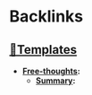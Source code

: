 
# Backlinks
## [💎Templates](<💎Templates.md>)
- **[Free-thoughts](<Free-thoughts.md>):**
    - **[Summary](<Summary.md>):**

